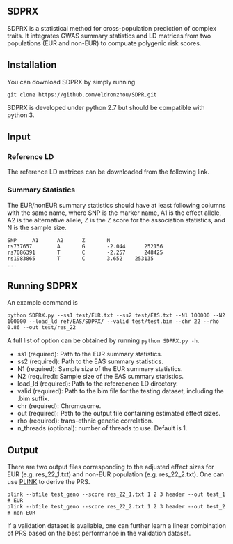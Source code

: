 ## SDPRX
SDPRX is a statistical method for cross-population prediction of complex traits. It integrates GWAS summary statistics and LD matrices from two populations (EUR and non-EUR) to compuate polygenic risk scores.

## Installation

You can download SDPRX by simply running

```
git clone https://github.com/eldronzhou/SDPR.git
```

SDPRX is developed under python 2.7 but should be compatible with python 3. 

## Input 

### Reference LD

The reference LD matrices can be downloaded from the following link. 

### Summary Statistics 

The EUR/nonEUR summary statistics should have at least following columns with the same name, where SNP is the marker name, A1 is the effect allele, A2 is the alternative allele, Z is the Z score for the association statistics, and N is the sample size. 

```
SNP     A1      A2      Z       N
rs737657        A       G       -2.044      252156
rs7086391       T       C       -2.257      248425
rs1983865       T       C       3.652    253135
...
```

## Running SDPRX

An example command is 

```
python SDPRX.py --ss1 test/EUR.txt --ss2 test/EAS.txt --N1 100000 --N2 100000 --load_ld ref/EAS/SDPRX/ --valid test/test.bim --chr 22 --rho 0.86 --out test/res_22
```

A full list of option can be obtained by running `python SDPRX.py -h`.

- ss1 (required): Path to the EUR summary statistics.
- ss2 (required): Path to the EAS summary statistics.
- N1 (required): Sample size of the EUR summary statistics.
- N2 (required): Sample size of the EAS summary statistics.
- load_ld (required): Path to the referecence LD directory.
- valid (required): Path to the bim file for the testing dataset, including the .bim suffix.
- chr (required): Chromosome.
- out (required): Path to the output file containing estimated effect sizes.
- rho (required): trans-ethnic genetic correlation. 
- n_threads (optional): number of threads to use. Default is 1.

## Output 

There are two output files corresponding to the adjusted effect sizes for EUR (e.g. res_22_1.txt) and non-EUR population (e.g. res_22_2.txt).
One can use [PLINK](https://www.cog-genomics.org/plink/1.9/score) to derive the PRS.

```
plink --bfile test_geno --score res_22_1.txt 1 2 3 header --out test_1 # EUR
plink --bfile test_geno --score res_22_2.txt 1 2 3 header --out test_2 # non-EUR
```
If a validation dataset is available, one can further learn a linear combination of PRS based on the best performance in the validation dataset. 
